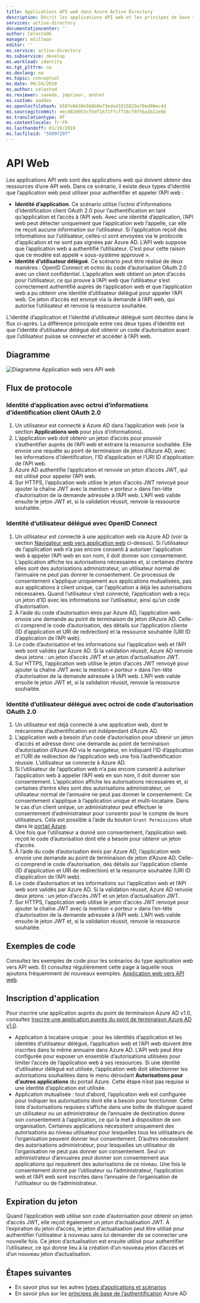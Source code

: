 ```yaml
---
title: Applications API web dans Azure Active Directory
description: Décrit les applications API web et les principes de base sur le flux de protocole, l’inscription et l’expiration du jeton pour ce type d’application.
services: active-directory
documentationcenter: ''
author: CelesteDG
manager: mtillman
editor: ''
ms.service: active-directory
ms.subservice: develop
ms.workload: identity
ms.tgt_pltfrm: na
ms.devlang: na
ms.topic: conceptual
ms.date: 09/24/2018
ms.author: celested
ms.reviewer: saeeda, jmprieur, andret
ms.custom: aaddev
ms.openlocfilehash: b507e6630e5b0b0e73edad1815825e70ed90ec4d
ms.sourcegitcommit: eecd816953c55df1671ffcf716cf975ba1b12e6b
ms.translationtype: HT
ms.contentlocale: fr-FR
ms.lasthandoff: 01/28/2019
ms.locfileid: "55097297"
---
```

# <a name="web-api"></a>API Web

Les applications API web sont des applications web qui doivent obtenir des ressources d’une API web. Dans ce scénario, il existe deux types d’identité que l’application web peut utiliser pour authentifier et appeler l’API web :

- **Identité d’application**. Ce scénario utilise l’octroi d’informations d’identification client OAuth 2.0 pour l’authentification en tant qu’application et l’accès à l’API web. Avec une identité d’application, l’API web peut détecter uniquement que l’application web l’appelle, car elle ne reçoit aucune information sur l’utilisateur. Si l’application reçoit des informations sur l’utilisateur, celles-ci sont envoyées via le protocole d’application et ne sont pas signées par Azure AD. L’API web suppose que l’application web a authentifié l’utilisateur. C’est pour cette raison que ce modèle est appelé « sous-système approuvé ».
- **Identité d’utilisateur délégué**. Ce scénario peut être réalisé de deux manières : OpenID Connect et octroi du code d’autorisation OAuth 2.0 avec un client confidentiel. L’application web obtient un jeton d’accès pour l’utilisateur, ce qui prouve à l’API web que l’utilisateur s’est correctement authentifié auprès de l’application web et que l’application web a pu obtenir une identité d’utilisateur délégué pour appeler l’API web. Ce jeton d’accès est envoyé via la demande à l’API web, qui autorise l’utilisateur et renvoie la ressource souhaitée.

L’identité d’application et l’identité d’utilisateur délégué sont décrites dans le flux ci-après. La différence principale entre ces deux types d’identité est que l’identité d’utilisateur délégué doit obtenir un code d’autorisation avant que l’utilisateur puisse se connecter et accéder à l’API web.

## <a name="diagram"></a>Diagramme

![Diagramme Application web vers API web](./media/authentication-scenarios/web_app_to_web_api.png)

## <a name="protocol-flow"></a>Flux de protocole

### <a name="application-identity-with-oauth-20-client-credentials-grant"></a>Identité d’application avec octroi d’informations d’identification client OAuth 2.0

1. Un utilisateur est connecté à Azure AD dans l’application web (voir la section **Applications web** pour plus d’informations).
1. L’application web doit obtenir un jeton d’accès pour pouvoir s’authentifier auprès de l’API web et extraire la ressource souhaitée. Elle envoie une requête au point de terminaison de jeton d’Azure AD, avec les informations d’identification, l’ID d’application et l’URI ID d’application de l’API web.
1. Azure AD authentifie l’application et renvoie un jeton d’accès JWT, qui est utilisé pour appeler l’API web.
1. Sur HTTPS, l’application web utilise le jeton d’accès JWT renvoyé pour ajouter la chaîne JWT avec la mention « porteur » dans l’en-tête d’autorisation de la demande adressée à l’API web. L’API web valide ensuite le jeton JWT et, si la validation réussit, renvoie la ressource souhaitée.

### <a name="delegated-user-identity-with-openid-connect"></a>Identité d’utilisateur délégué avec OpenID Connect

1. Un utilisateur est connecté à une application web via Azure AD (voir la section [Navigateur web vers application web](#web-browser-to-web-application) ci-dessus). Si l’utilisateur de l’application web n’a pas encore consenti à autoriser l’application web à appeler l’API web en son nom, il doit donner son consentement. L’application affiche les autorisations nécessaires et, si certaines d’entre elles sont des autorisations administrateur, un utilisateur normal de l’annuaire ne peut pas donner le consentement. Ce processus de consentement s’applique uniquement aux applications mutualisées, pas aux applications à client unique, car l’application a déjà les autorisations nécessaires. Quand l’utilisateur s’est connecté, l’application web a reçu un jeton d’ID avec les informations sur l’utilisateur, ainsi qu’un code d’autorisation.
1. À l’aide du code d’autorisation émis par Azure AD, l’application web envoie une demande au point de terminaison de jeton d’Azure AD. Celle-ci comprend le code d’autorisation, des détails sur l’application cliente (ID d’application et URI de redirection) et la ressource souhaitée (URI ID d’application de l’API web).
1. Le code d’autorisation et les informations sur l’application web et l’API web sont validés par Azure AD. Si la validation réussit, Azure AD renvoie deux jetons : un jeton d’accès JWT et un jeton d’actualisation JWT.
1. Sur HTTPS, l’application web utilise le jeton d’accès JWT renvoyé pour ajouter la chaîne JWT avec la mention « porteur » dans l’en-tête d’autorisation de la demande adressée à l’API web. L’API web valide ensuite le jeton JWT et, si la validation réussit, renvoie la ressource souhaitée.

### <a name="delegated-user-identity-with-oauth-20-authorization-code-grant"></a>Identité d’utilisateur délégué avec octroi de code d’autorisation OAuth 2.0

1. Un utilisateur est déjà connecté à une application web, dont le mécanisme d’authentification est indépendant d’Azure AD.
1. L’application web a besoin d’un code d’autorisation pour obtenir un jeton d’accès et adresse donc une demande au point de terminaison d’autorisation d’Azure AD via le navigateur, en indiquant l’ID d’application et l’URI de redirection de l’application web une fois l’authentification réussie. L’utilisateur se connecte à Azure AD.
1. Si l’utilisateur de l’application web n’a pas encore consenti à autoriser l’application web à appeler l’API web en son nom, il doit donner son consentement. L’application affiche les autorisations nécessaires et, si certaines d’entre elles sont des autorisations administrateur, un utilisateur normal de l’annuaire ne peut pas donner le consentement. Ce consentement s’applique à l’application unique et multi-locataire. Dans le cas d’un client unique, un administrateur peut effectuer le consentement d’administrateur pour consentir pour le compte de leurs utilisateurs. Cela est possible à l’aide du bouton `Grant Permissions` situé dans le [portail Azure](https://portal.azure.com). 
1. Une fois que l’utilisateur a donné son consentement, l’application web reçoit le code d’autorisation dont elle a besoin pour obtenir un jeton d’accès.
1. À l’aide du code d’autorisation émis par Azure AD, l’application web envoie une demande au point de terminaison de jeton d’Azure AD. Celle-ci comprend le code d’autorisation, des détails sur l’application cliente (ID d’application et URI de redirection) et la ressource souhaitée (URI ID d’application de l’API web).
1. Le code d’autorisation et les informations sur l’application web et l’API web sont validés par Azure AD. Si la validation réussit, Azure AD renvoie deux jetons : un jeton d’accès JWT et un jeton d’actualisation JWT.
1. Sur HTTPS, l’application web utilise le jeton d’accès JWT renvoyé pour ajouter la chaîne JWT avec la mention « porteur » dans l’en-tête d’autorisation de la demande adressée à l’API web. L’API web valide ensuite le jeton JWT et, si la validation réussit, renvoie la ressource souhaitée.

## <a name="code-samples"></a>Exemples de code

Consultez les exemples de code pour les scénarios du type application web vers API web. Et consultez régulièrement cette page à laquelle nous ajoutons fréquemment de nouveaux exemples. [Application web vers API web](sample-v1-code.md#web-applications-signing-in-users-calling-microsoft-graph-or-a-web-api-with-the-users-identity).

## <a name="app-registration"></a>Inscription d'application

Pour inscrire une application auprès du point de terminaison Azure AD v1.0, consultez [Inscrire une application auprès du point de terminaison Azure AD v1.0](quickstart-v1-add-azure-ad-app.md).

* Application à locataire unique : pour les identités d’application et les identités d’utilisateur délégué, l’application web et l’API web doivent être inscrites dans le même annuaire dans Azure AD. L’API web peut être configurée pour exposer un ensemble d’autorisations utilisées pour limiter l’accès de l’application web à ses ressources. Si une identité d’utilisateur délégué est utilisée, l’application web doit sélectionner les autorisations souhaitées dans le menu déroulant **Autorisations pour d’autres applications** du portail Azure. Cette étape n’est pas requise si une identité d’application est utilisée.
* Application mutualisée : tout d’abord, l’application web est configurée pour indiquer les autorisations dont elle a besoin pour fonctionner. Cette liste d’autorisations requises s’affiche dans une boîte de dialogue quand un utilisateur ou un administrateur de l’annuaire de destination donne son consentement à l’application, ce qui la met à disposition de son organisation. Certaines applications nécessitent uniquement des autorisations au niveau utilisateur pour lesquelles tous les utilisateurs de l’organisation peuvent donner leur consentement. D’autres nécessitent des autorisations administrateur, pour lesquelles un utilisateur de l’organisation ne peut pas donner son consentement. Seul un administrateur d’annuaires peut donner son consentement aux applications qui requièrent des autorisations de ce niveau. Une fois le consentement donné par l’utilisateur ou l’administrateur, l’application web et l’API web sont inscrites dans l’annuaire de l’organisation de l’utilisateur ou de l’administrateur.

## <a name="token-expiration"></a>Expiration du jeton

Quand l’application web utilise son code d’autorisation pour obtenir un jeton d’accès JWT, elle reçoit également un jeton d’actualisation JWT. À l’expiration du jeton d’accès, le jeton d’actualisation peut être utilisé pour authentifier l’utilisateur à nouveau sans lui demander de se connecter une nouvelle fois. Ce jeton d’actualisation est ensuite utilisé pour authentifier l’utilisateur, ce qui donne lieu à la création d’un nouveau jeton d’accès et d’un nouveau jeton d’actualisation.

## <a name="next-steps"></a>Étapes suivantes

- En savoir plus sur les autres [types d’applications et scénarios](app-types.md)
- En savoir plus sur les [principes de base de l’authentification](authentication-scenarios.md) Azure AD
